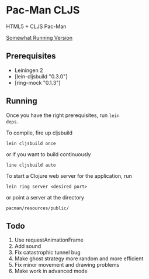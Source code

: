 # Pac-Man CLJS

HTML5 + CLJS Pac-Man

[Somewhat Running Version](http://pacman.edgemon.org)

## Prerequisites

* Leiningen 2
* [lein-cljsbuild "0.3.0"]
* [ring-mock "0.1.3"]


## Running

Once you have the right prerequisites, run <code>lein deps</code>. 

To compile, fire up cljsbuild

	lein cljsbuild once

or if you want to build continuously 

	line cljsbuild auto 

To start a Clojure web server for the application, run

    lein ring server <desired port>
   
or point a server at the directory

	pacman/resources/public/

## Todo
1. Use requestAnimationFrame
2. Add sound
3. Fix catastrophic tunnel bug
4. Make ghost strategy more random and more efficient
5. Fix minor movement and drawing problems
6. Make work in advanced mode
